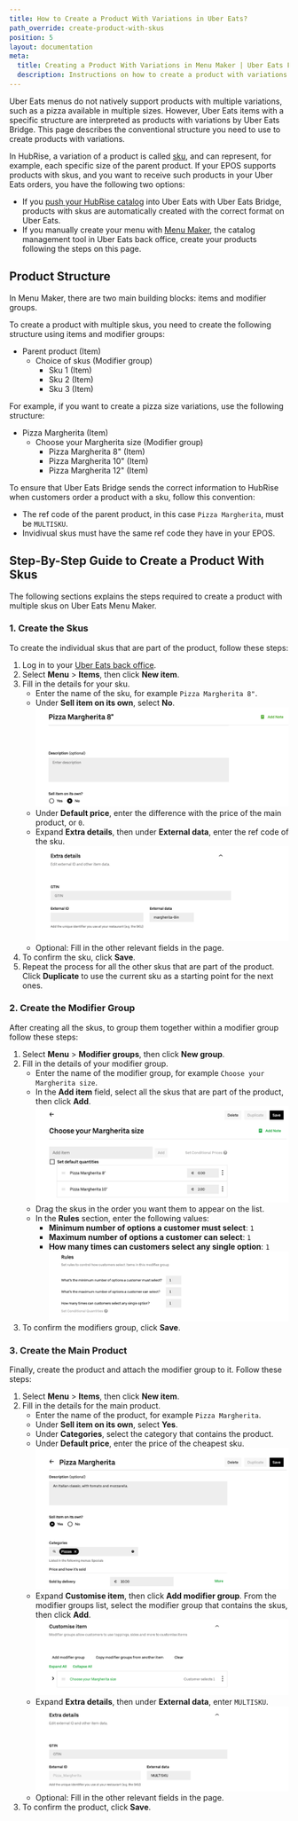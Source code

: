 ```yaml
---
title: How to Create a Product With Variations in Uber Eats?
path_override: create-product-with-skus
position: 5
layout: documentation
meta:
  title: Creating a Product With Variations in Menu Maker | Uber Eats FAQs | HubRise
  description: Instructions on how to create a product with variations or skus in Menu Maker, the catalog management tool in Uber Eats back office.
---
```


Uber Eats menus do not natively support products with multiple variations, such as a pizza available in multiple sizes.
However, Uber Eats items with a specific structure are interpreted as products with variations by Uber Eats Bridge.
This page describes the conventional structure you need to use to create products with variations.

In HubRise, a variation of a product is called [sku](/docs/data#view-catalog), and can represent, for example, each specific size of the parent product.
If your EPOS supports products with skus, and you want to receive such products in your Uber Eats orders, you have the following two options:

- If you [push your HubRise catalog](/apps/uber-eats/push-catalog) into Uber Eats with Uber Eats Bridge, products with skus are automatically created with the correct format on Uber Eats.
- If you manually create your menu with [Menu Maker](https://merchants.ubereats.com/us/en/technology/simplify-operations/menu-management), the catalog management tool in Uber Eats back office, create your products following the steps on this page.

## Product Structure

In Menu Maker, there are two main building blocks: items and modifier groups.

To create a product with multiple skus, you need to create the following structure using items and modifier groups:

- Parent product (Item)
  - Choice of skus (Modifier group)
    - Sku 1 (Item)
    - Sku 2 (Item)
    - Sku 3 (Item)

For example, if you want to create a pizza size variations, use the following structure:

- Pizza Margherita (Item)
  - Choose your Margherita size (Modifier group)
    - Pizza Margherita 8" (Item)
    - Pizza Margherita 10" (Item)
    - Pizza Margherita 12" (Item)

To ensure that Uber Eats Bridge sends the correct information to HubRise when customers order a product with a sku, follow this convention:

- The ref code of the parent product, in this case `Pizza Margherita`, must be `MULTISKU`.
- Invidivual skus must have the same ref code they have in your EPOS.

## Step-By-Step Guide to Create a Product With Skus

The following sections explains the steps required to create a product with multiple skus on Uber Eats Menu Maker.

### 1. Create the Skus

To create the individual skus that are part of the product, follow these steps:

1. Log in to your [Uber Eats back office](https://restaurant.uber.com).
1. Select **Menu** > **Items**, then click **New item**.
1. Fill in the details for your sku.
   - Enter the name of the sku, for example `Pizza Margherita 8"`.
   - Under **Sell item on its own**, select **No**.
     ![Sku name and sell item on its own choice](./images/012-product-name-menu-maker.png)
   - Under **Default price**, enter the difference with the price of the main product, or `0`.
   - Expand **Extra details**, then under **External data**, enter the ref code of the sku.
     ![Ref code under extra details](./images/013-extra-details-menu-maker.png)
   - Optional: Fill in the other relevant fields in the page.
1. To confirm the sku, click **Save**.
1. Repeat the process for all the other skus that are part of the product. Click **Duplicate** to use the current sku as a starting point for the next ones.

### 2. Create the Modifier Group

After creating all the skus, to group them together within a modifier group follow these steps:

1. Select **Menu** > **Modifier groups**, then click **New group**.
1. Fill in the details of your modifier group.
   - Enter the name of the modifier group, for example `Choose your Margherita size`.
   - In the **Add item** field, select all the skus that are part of the product, then click **Add**.
     ![Modifier group name and skus](./images/014-modifier-group-name-menu-maker.png)
   - Drag the skus in the order you want them to appear on the list.
   - In the **Rules** section, enter the following values:
     - **Minimum number of options a customer must select**: `1`
     - **Maximum number of options a customer can select**: `1`
     - **How many times can customers select any single option**: `1`
       ![Modifier group rules](./images/015-modifier-group-rules-menu-maker.png)
1. To confirm the modifiers group, click **Save**.

### 3. Create the Main Product

Finally, create the product and attach the modifier group to it.
Follow these steps:

1. Select **Menu** > **Items**, then click **New item**.
1. Fill in the details for the main product.
   - Enter the name of the product, for example `Pizza Margherita`.
   - Under **Sell item on its own**, select **Yes**.
   - Under **Categories**, select the category that contains the product.
   - Under **Default price**, enter the price of the cheapest sku.
     ![Main product name](./images/016-main-product-name-menu-maker.png)
   - Expand **Customise item**, then click **Add modifier group**. From the modifier groups list, select the modifier group that contains the skus, then click **Add**.
     ![Main product customisation](./images/017-main-product-customisation-menu-maker.png)
   - Expand **Extra details**, then under **External data**, enter `MULTISKU`.
     ![Main product details](./images/018-main-product-details-menu-maker.png)
   - Optional: Fill in the other relevant fields in the page.
1. To confirm the product, click **Save**.
